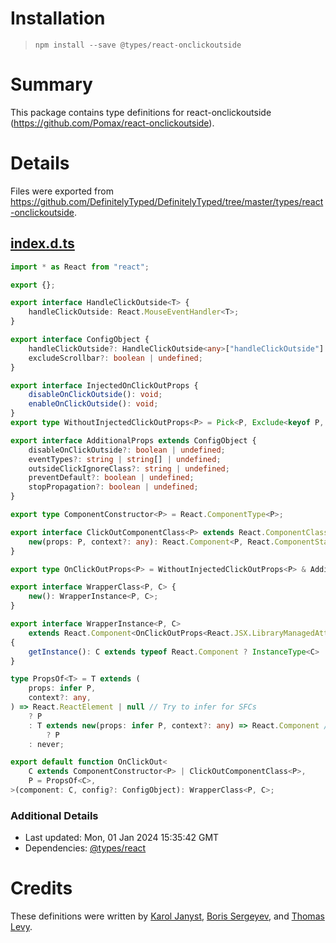 # Installation
> `npm install --save @types/react-onclickoutside`

# Summary
This package contains type definitions for react-onclickoutside (https://github.com/Pomax/react-onclickoutside).

# Details
Files were exported from https://github.com/DefinitelyTyped/DefinitelyTyped/tree/master/types/react-onclickoutside.
## [index.d.ts](https://github.com/DefinitelyTyped/DefinitelyTyped/tree/master/types/react-onclickoutside/index.d.ts)
````ts
import * as React from "react";

export {};

export interface HandleClickOutside<T> {
    handleClickOutside: React.MouseEventHandler<T>;
}

export interface ConfigObject {
    handleClickOutside?: HandleClickOutside<any>["handleClickOutside"] | undefined;
    excludeScrollbar?: boolean | undefined;
}

export interface InjectedOnClickOutProps {
    disableOnClickOutside(): void;
    enableOnClickOutside(): void;
}
export type WithoutInjectedClickOutProps<P> = Pick<P, Exclude<keyof P, keyof InjectedOnClickOutProps>>;

export interface AdditionalProps extends ConfigObject {
    disableOnClickOutside?: boolean | undefined;
    eventTypes?: string | string[] | undefined;
    outsideClickIgnoreClass?: string | undefined;
    preventDefault?: boolean | undefined;
    stopPropagation?: boolean | undefined;
}

export type ComponentConstructor<P> = React.ComponentType<P>;

export interface ClickOutComponentClass<P> extends React.ComponentClass<P> {
    new(props: P, context?: any): React.Component<P, React.ComponentState> & HandleClickOutside<any>;
}

export type OnClickOutProps<P> = WithoutInjectedClickOutProps<P> & AdditionalProps;

export interface WrapperClass<P, C> {
    new(): WrapperInstance<P, C>;
}

export interface WrapperInstance<P, C>
    extends React.Component<OnClickOutProps<React.JSX.LibraryManagedAttributes<C, P>>>
{
    getInstance(): C extends typeof React.Component ? InstanceType<C> : never;
}

type PropsOf<T> = T extends (
    props: infer P,
    context?: any,
) => React.ReactElement | null // Try to infer for SFCs
    ? P
    : T extends new(props: infer P, context?: any) => React.Component // Otherwise try to infer for classes
        ? P
    : never;

export default function OnClickOut<
    C extends ComponentConstructor<P> | ClickOutComponentClass<P>,
    P = PropsOf<C>,
>(component: C, config?: ConfigObject): WrapperClass<P, C>;

````

### Additional Details
 * Last updated: Mon, 01 Jan 2024 15:35:42 GMT
 * Dependencies: [@types/react](https://npmjs.com/package/@types/react)

# Credits
These definitions were written by [Karol Janyst](https://github.com/LKay), [Boris Sergeyev](https://github.com/surgeboris), and [Thomas Levy](https://github.com/NilSet).
